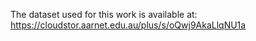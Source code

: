 The dataset used for this work is available at:
https://cloudstor.aarnet.edu.au/plus/s/oQwj9AkaLlqNU1a
